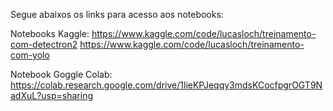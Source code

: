 Segue abaixos os links para acesso aos notebooks:

Notebooks Kaggle:
https://www.kaggle.com/code/lucasloch/treinamento-com-detectron2
https://www.kaggle.com/code/lucasloch/treinamento-com-yolo

Notebook Goggle Colab:
https://colab.research.google.com/drive/1lieKPJeqqy3mdsKCocfpgrOGT9NadXuL?usp=sharing
